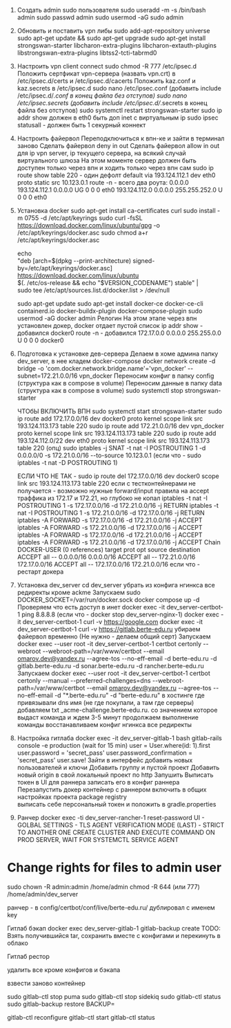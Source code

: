 1. Создать admin sudo пользователя
   sudo useradd -m -s /bin/bash admin
   sudo passwd admin
   sudo usermod -aG sudo admin
2. Обновить и поставить vpn либы
   sudo add-apt-repository universe
   sudo apt-get update && sudo apt-get upgrade
   sudo apt-get install strongswan-starter libcharon-extra-plugins libcharon-extauth-plugins libstrongswan-extra-plugins libtss2-tcti-tabrmd0
3. Настроить vpn client connect
   sudo chmod -R 777 /etc/ipsec.d
   Положить сертфикат vpn-сервера (назвать vpn.crt) в /etc/ipsec.d/certs и /etc/ipsec.d/cacerts
   Положить kaz.conf и kaz.secrets в /etc/ipsec.d
   sudo nano /etc/ipsec.conf (добавить include /etc/ipsec.d/*.conf в конец файла без отступов)
   sudo nano /etc/ipsec.secrets (добавить include /etc/ipsec.d/*.secrets в конец файла без отступов)
   sudo systemctl restart strongswan-starter
   sudo ip addr show должен в eth0 быть доп inet c виртуальным ip
   sudo ipsec statusall - должен быть 1 секурный коннект
4. Настроить файервол
   Переподключиться к впн-ке и зайти в терминал заново
   Сделать файервол deny in out
   Сделать файервол allow in out для ip vpn server, ip текущего сервера, на всякий случай виртуального шлюза
   На этом моменте сервер должен быть доступен только через впн и ходить только через впн сам
   sudo ip route show table 220 - один дефолт default via 193.124.112.1 dev eth0 proto static src 10.123.0.1
   route -n - всего два роута:
   0.0.0.0         193.124.112.1   0.0.0.0         UG    0      0        0 eth0
   193.124.112.0   0.0.0.0         255.255.252.0   U     0      0        0 eth0
5. Установка docker
   sudo apt-get install ca-certificates curl
   sudo install -m 0755 -d /etc/apt/keyrings
   sudo curl -fsSL https://download.docker.com/linux/ubuntu/gpg -o /etc/apt/keyrings/docker.asc
   sudo chmod a+r /etc/apt/keyrings/docker.asc

   echo \
   "deb [arch=$(dpkg --print-architecture) signed-by=/etc/apt/keyrings/docker.asc] https://download.docker.com/linux/ubuntu \
   $(. /etc/os-release && echo "$VERSION_CODENAME") stable" | \
   sudo tee /etc/apt/sources.list.d/docker.list > /dev/null
   
   sudo apt-get update
   sudo apt-get install docker-ce docker-ce-cli containerd.io docker-buildx-plugin docker-compose-plugin
   sudo usermod -aG docker admin
   Релогин
   На этом этапе через впн установлен докер, docker отдает пустой список
   ip addr show - добавился docker0
   route -n - добавился 172.17.0.0      0.0.0.0         255.255.0.0     U     0      0        0 docker0
6. Подготовка к установке дев-сервера
   Делаем в хоме админа папку dev_server, в нее кладем docker-compose
   docker network create -d bridge -o 'com.docker.network.bridge.name'='vpn_docker' --subnet=172.21.0.0/16 vpn_docker
   Переносим конфиг в папку config (структура как в compose в volume)
   Переносим данные в папку data (структура как в compose в volume)
   sudo systemctl stop strongswan-starter
   
   ЧТОбЫ ВКЛЮЧИТЬ ВПН
   sudo systemctl start strongswan-starter
   sudo ip route add 172.17.0.0/16 dev docker0 proto kernel scope link src 193.124.113.173 table 220
   sudo ip route add 172.21.0.0/16 dev vpn_docker proto kernel scope link src 193.124.113.173 table 220
   sudo ip route add 193.124.112.0/22 dev eth0 proto kernel scope link src 193.124.113.173 table 220 (опц)
   sudo iptables -j SNAT -t nat -I POSTROUTING 1 -d 0.0.0.0/0 -s 172.21.0.0/16 --to-source 10.123.0.1 (если что - sudo iptables -t nat -D POSTROUTING 1)
   


   ЕСЛИ ЧТО НЕ ТАК - sudo ip route del 172.17.0.0/16 dev docker0 scope link src 193.124.113.173 table 220
   если с тестконтейнерами не получается - возможно нужные forward/input правила на accept траффика из 172.17 и 172.21, но глубоко не копал
   iptables -t nat -I POSTROUTING 1 -s 172.17.0.0/16 -d 172.21.0.0/16 -j RETURN
   iptables -t nat -I POSTROUTING 1 -s 172.21.0.0/16 -d 172.17.0.0/16 -j RETURN
   iptables -A FORWARD -s 172.17.0.0/16 -d 172.21.0.0/16 -j ACCEPT
   iptables -A FORWARD -s 172.21.0.0/16 -d 172.17.0.0/16 -j ACCEPT
   iptables -A FORWARD -s 172.17.0.0/16 -d 172.21.0.0/16 -j ACCEPT
   iptables -A FORWARD -s 172.21.0.0/16 -d 172.17.0.0/16 -j ACCEPT
   Chain DOCKER-USER (0 references)
   target     prot opt source               destination
   ACCEPT     all  --  0.0.0.0/16           0.0.0.0/16
   ACCEPT     all  --  172.21.0.0/16        172.17.0.0/16
   ACCEPT     all  --  172.17.0.0/16        172.21.0.0/16
   если что - рестарт докера
7. Установка dev_server
   cd dev_server
   убрать из конфига нгинкса все редиректы кроме ackme
   Запускаем sudo DOCKER_SOCKET=/var/run/docker.sock docker compose up -d
   Проверяем что есть доступ в инет docker exec -it dev_server-certbot-1 ping 8.8.8.8 (если что - docker stop dev_server-nginx-1)
   docker exec -it dev_server-certbot-1 curl -v https://google.com 
   docker exec -it dev_server-certbot-1 curl -v https://gitlab.berte-edu.ru
   убираем файервол временно
   (Не нужно - делаем общий серт) Запускаем docker exec --user root -it dev_server-certbot-1 certbot certonly --webroot --webroot-path=/var/www/certbot --email omarov.dev@yandex.ru --agree-tos --no-eff-email -d berte-edu.ru -d gitlab.berte-edu.ru -d sonar.berte-edu.ru -d rancher.berte-edu.ru
   Запускаем docker exec --user root -it dev_server-certbot-1 certbot certonly --manual --preferred-challenges=dns --webroot-path=/var/www/certbot --email omarov.dev@yandex.ru --agree-tos --no-eff-email -d "*.berte-edu.ru" -d "berte-edu.ru"
   в хостинге где привязывали dns имя (не где покупали, а там где серверы) добавляем txt _acme-challenge.berte-edu.ru. со значением которое выдаст команда и ждем 3-5 минут
   продолжаем выполнение команды
   восстанавливаем конфиг нгинкса все редиректы
8. Настройка гитлаба
   docker exec -it dev_server-gitlab-1 bash
   gitlab-rails console -e production (wait for 15 min)
   user = User.where(id: 1).first
   user.password = 'secret_pass'
   user.password_confirmation = 'secret_pass'
   user.save!
   Зайти в интерфейс добавить новых пользователей и ключи
   Добавить группу и пустой проект
   Добавить новый origin в свой локальный проект по http
   Запушить
   Выписать токен в UI для раннера
   записать его в конфиг раннера
   Перезапустить докер контейнер с раннером
   включить в общих настройках проекта package registry   
   выписать себе персональный токен и положить в gradle.properties
9. Ранчер
   docker exec -ti dev_server-rancher-1 reset-password
   UI - GOLBAL SETTINGS - TLS AGENT VERIFICATION MODE (LAST) - STRICT TO ANOTHER ONE
   CREATE CLUSTER AND EXECUTE COMMAND ON PROD SERVER, WAIT FOR SYSTEMCTL SERVICE AGENT




# Change rights for files to admin user
sudo chown -R admin:admin /home/admin
chmod -R 644 (или 777) /home/admin/dev_server

ранчер - в config/certbot/conf/live/berte-edu.ru/ дублировал с именем key


Гитлаб бэкап
docker exec dev_server-gitlab-1 gitlab-backup create
TODO: Взять получившийся tar, сохранить вместе с конфигами и перекинуть в облако



Гитлаб рестор

удалить все кроме конфигов и бэкапа

взвести заново контейнер

sudo gitlab-ctl stop puma
sudo gitlab-ctl stop sidekiq
sudo gitlab-ctl status
sudo gitlab-backup restore BACKUP=<TIMESTAMP>

gitlab-ctl reconfigure
gitlab-ctl start
gitlab-ctl status
